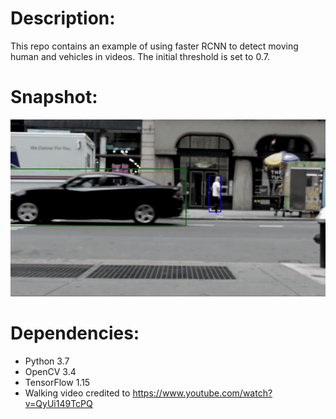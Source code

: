 # Description:
This repo contains an example of using faster RCNN to detect moving human and vehicles in videos. The initial threshold is set to 0.7.

# Snapshot:
![alt text](https://github.com/edtsoi430/Faster-RCNN-Human-Detection/blob/master/img/human-obj-detection.gif)

# Dependencies:
- Python 3.7
- OpenCV 3.4
- TensorFlow 1.15
- Walking video credited to https://www.youtube.com/watch?v=QyUi149TcPQ
